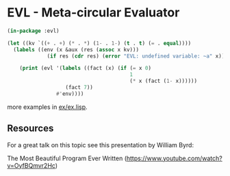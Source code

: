 # EVL - Meta-circular Evaluator

```lisp
(in-package :evl)

(let ((kv `((+ . +) (* . *) (1- . 1-) (t . t) (= . equal))))
  (labels ((env (x &aux (res (assoc x kv)))
             (if res (cdr res) (error "EVL: undefined variable: ~a" x))))

    (print (evl '(labels ((fact (x) (if (= x 0)
                                        1
                                        (* x (fact (1- x))))))
                   (fact 7))
                #'env))))
```

more examples in [ex/ex.lisp](ex/ex.lisp).

## Resources

For a great talk on this topic see this presentation by William Byrd:

The Most Beautiful Program Ever Written
(https://www.youtube.com/watch?v=OyfBQmvr2Hc)

